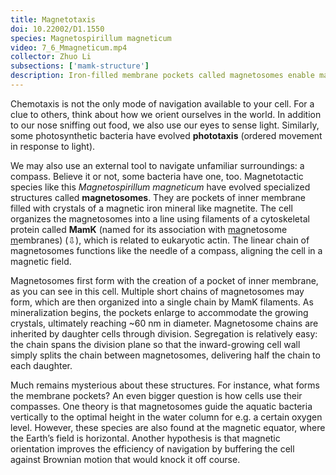 ```yaml
---
title: Magnetotaxis
doi: 10.22002/D1.1550
species: Magnetospirillum magneticum
video: 7_6_Mmagneticum.mp4
collector: Zhuo Li
subsections: ['mamk-structure']
description: Iron-filled membrane pockets called magnetosomes enable magnetotactic bacteria like Magnetospirillum magneticum  to orient in a magnetic field
---
```


Chemotaxis is not the only mode of navigation available to your cell. For a clue to others, think about how we orient ourselves in the world. In addition to our nose sniffing out food, we also use our eyes to sense light. Similarly, some photosynthetic bacteria have evolved **phototaxis** (ordered movement in response to light).

We may also use an external tool to navigate unfamiliar surroundings: a compass. Believe it or not, some bacteria have one, too. Magnetotactic species like this *Magnetospirillum magneticum* have evolved specialized structures called **magnetosomes**. They are pockets of inner membrane filled with crystals of a magnetic iron mineral like magnetite. The cell organizes the magnetosomes into a line using filaments of a cytoskeletal protein called **MamK** (named for its association with <u>ma</u>gnetosome <u>m</u>embranes) (⇩), which is related to eukaryotic actin. The linear chain of magnetosomes functions like the needle of a compass, aligning the cell in a magnetic field.

Magnetosomes first form with the creation of a pocket of inner membrane, as you can see in this cell. Multiple short chains of magnetosomes may form, which are then organized into a single chain by MamK filaments. As mineralization begins, the pockets enlarge to accommodate the growing crystals, ultimately reaching ~60 nm in diameter. Magnetosome chains are inherited by daughter cells through division. Segregation is relatively easy: the chain spans the division plane so that the inward-growing cell wall simply splits the chain between magnetosomes, delivering half the chain to each daughter.

Much remains mysterious about these structures. For instance, what forms the membrane pockets? An even bigger question is how cells use their compasses. One theory is that magnetosomes guide the aquatic bacteria vertically to the optimal height in the water column for e.g. a certain oxygen level. However, these species are also found at the magnetic equator, where the Earth’s field is horizontal. Another hypothesis is that magnetic orientation improves the efficiency of navigation by buffering the cell against Brownian motion that would knock it off course.


